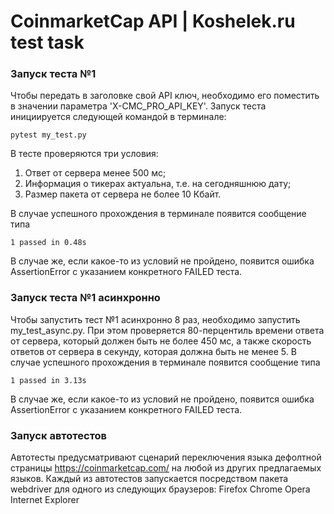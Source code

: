 # CoinmarketCap API | Koshelek.ru test task

### Запуск теста №1

Чтобы передать в заголовке свой API ключ, необходимо его поместить в значении параметра 'X-CMC_PRO_API_KEY'.
Запуск теста инициируется следующей командой в терминале:
```shell script
pytest my_test.py
```
В тесте проверяются три условия:
1) Ответ от сервера менее 500 мс;
2) Информация о тикерах актуальна, т.е. на сегодняшнюю дату;
3) Размер пакета от сервера не более 10 Кбайт.

В случае успешного прохождения в терминале появится сообщение типа 
```shell script
1 passed in 0.48s
```
В случае же, если какое-то из условий не пройдено, появится ошибка AssertionError с указанием конкретного FAILED теста.

### Запуск теста №1 асинхронно

Чтобы запустить тест №1 асинхронно 8 раз, необходимо запустить my_test_async.py. 
При этом проверяется 80-перцентиль времени ответа от сервера, который должен быть не более 450 мс,
а также скорость ответов от сервера в секунду, которая должна быть не менее 5.
В случае успешного прохождения в терминале появится сообщение типа 
```shell script
1 passed in 3.13s 
```
В случае же, если какое-то из условий не пройдено, появится ошибка AssertionError с указанием конкретного FAILED теста.

### Запуск автотестов

Автотесты предусматривают сценарий переключения языка дефолтной страницы https://coinmarketcap.com/ на любой из других
предлагаемых языков. 
Каждый из автотестов запускается посредством пакета webdriver для одного из следующих браузеров:
Firefox 
Chrome
Opera
Internet Explorer

